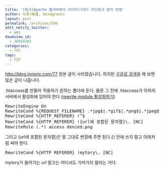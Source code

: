 ```yaml
---
title: '[링크]Apache 웹서버에서 이미지(사진) 무단링크 방지 방법'
author: 녹풍(綠風, Windgreen)
layout: post
permalink: /archives/596
aktt_notify_twitter:
  - yes
daumview_id:
  - 36924303
categories:
  - 기타
tags:
  - TIP
---
```

http://blog.innorix.com/77 원본 글이 사라졌습니다. 하지만 [구글로 검색][1]을 해 보면 많은 글이 나옵니다.

.htaccess를 만들어 적용하기 원하는 폴더에 둔다. 물론 그 전에 .htaccess가 아파치 서버에서 활성화돼 있어야 한다.(<a href="http://mytory.textcube.com/entry/%EC%95%84%ED%8C%8C%EC%B9%98-rewrite-module-%EC%BC%9C%EC%84%9C-htaccess-%ED%99%9C%EC%84%B1%ED%99%94%ED%95%98%EA%B8%B0%EC%9A%B0%EB%B6%84%ED%88%AC-%EA%B8%B0%EC%A4%80" target="_blank">rewrite module 활성화하기</a>)

<pre class="brush:plain">RewriteEngine On
RewriteCond %{REQUEST_FILENAME} .*jpg$|.*gif$|.*png$|.*jpeg$ [NC]
RewriteCond %{HTTP_REFERER} !^$
RewriteCond %{HTTP_REFERER} !{url에 포함된 문자열}\. [NC]
RewriteRule (.*) access_denied.png</pre>

그리고 {url에 포함된 문자열}은 말 그대로 변경해 주면 된다.{} 안에 쓰지 말고 아래처럼 써야 한다.

<pre class="brush:plain">RewriteCond %{HTTP_REFERER} !mytory\. [NC]</pre>

mytory가 들어가는 url 말고는 어디서도 가져가지 말라는 거다.

 [1]: http://www.google.co.kr/search?sourceid=chrome&ie=UTF-8&q=Apache+%EC%9B%B9%EC%84%9C%EB%B2%84%EC%97%90%EC%84%9C+%EC%9D%B4%EB%AF%B8%EC%A7%80+%EB%AC%B4%EB%8B%A8%EB%A7%81%ED%81%AC+%EB%B0%A9%EC%A7%80+%EB%B0%A9%EB%B2%95